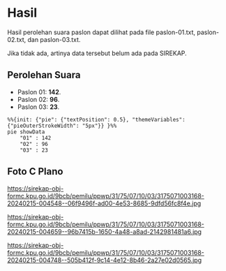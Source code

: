# Hasil

Hasil perolehan suara paslon dapat dilihat pada file paslon-01.txt, paslon-02.txt, dan paslon-03.txt.

Jika tidak ada, artinya data tersebut belum ada pada SIREKAP.

## Perolehan Suara

 * Paslon 01: **142**.
 * Paslon 02: **96**.
 * Paslon 03: **23**.

```mermaid
%%{init: {"pie": {"textPosition": 0.5}, "themeVariables": {"pieOuterStrokeWidth": "5px"}} }%%
pie showData
    "01" : 142
    "02" : 96
    "03" : 23
```
## Foto C Plano

https://sirekap-obj-formc.kpu.go.id/9bcb/pemilu/ppwp/31/75/07/10/03/3175071003168-20240215-004548--06f9496f-ad00-4e53-8685-9dfd56fc8f4e.jpg

https://sirekap-obj-formc.kpu.go.id/9bcb/pemilu/ppwp/31/75/07/10/03/3175071003168-20240215-004659--96b7415b-1650-4a48-a8ad-2142981481a6.jpg

https://sirekap-obj-formc.kpu.go.id/9bcb/pemilu/ppwp/31/75/07/10/03/3175071003168-20240215-004748--505b412f-9c14-4e12-8b46-2a27e02d0565.jpg
